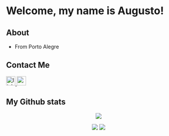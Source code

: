 # Welcome, my name is Augusto!

## About

- From Porto Alegre

## Contact Me
<div align="left">
  <a href="https://www.linkedin.com/in/augusto-msplett/" target="_blank">
    <img src="https://img.shields.io/static/v1?message=LinkedIn&logo=linkedin&label=&color=0077B5&logoColor=white&labelColor=&style=for-the-badge" height="25" alt="linkedin logo"/>
  </a>
  <a href="augusto.splett@gmail.com" target="_blank">
    <img src="https://img.shields.io/static/v1?message=Gmail&logo=gmail&label=&color=D14836&logoColor=white&labelColor=&style=for-the-badge" height="25" alt="gmail logo"/>
  </a>
</div>

## My Github stats
<center>

![](https://github-profile-summary-cards.vercel.app/api/cards/profile-details?username=augustosplett)

![](https://github-profile-summary-cards.vercel.app/api/cards/stats?username=augustosplett)
![](https://github-profile-summary-cards.vercel.app/api/cards/repos-per-language?username=augustosplett)

</center>
